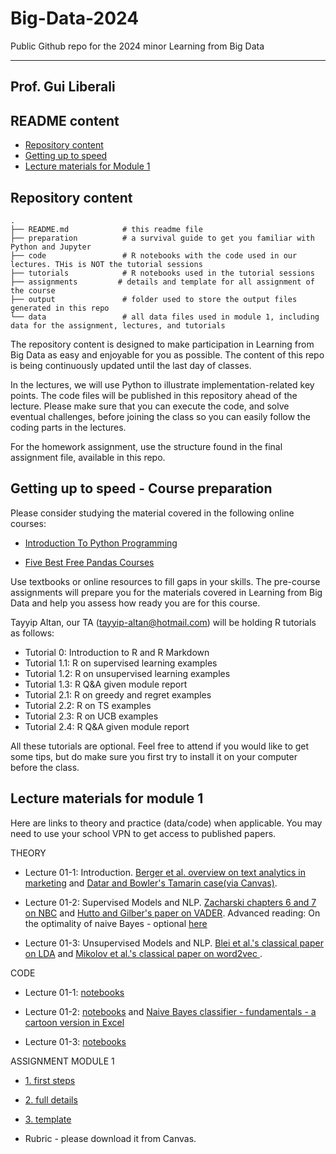 # Big-Data-2024
Public Github repo for the 2024 minor Learning from Big Data

---
## Prof. Gui Liberali

## README content
<!-- vim-markdown-toc GFM -->

* [Repository content](#repository-content)
* [Getting up to speed](#Getting-up-to-speed---Course-preparation)
* [Lecture materials for Module 1](#Lecture-materials-for-module-1)

  
<!-- vim-markdown-toc -->

## Repository content

```
.
├── README.md            # this readme file
├── preparation          # a survival guide to get you familiar with Python and Jupyter
├── code                 # R notebooks with the code used in our lectures. THis is NOT the tutorial sessions 
├── tutorials            # R notebooks used in the tutorial sessions 
├── assignments         # details and template for all assignment of the course
├── output               # folder used to store the output files generated in this repo  
└── data                 # all data files used in module 1, including data for the assignment, lectures, and tutorials

```

The repository content is designed to make participation in Learning from Big Data as easy and enjoyable for you as possible. The content of this repo is being continuously updated until the last day of classes. 

In the lectures, we will use Python to illustrate implementation-related key points. The code files will be published in this repository ahead of the lecture. Please make sure that you can execute the code, and solve eventual challenges, before joining the class so you can easily follow the coding parts in the lectures.  

For the homework assignment, use the structure found in the final assignment file, available in this repo.

## Getting up to speed - Course preparation

Please consider studying the material covered in the following online courses:

* [Introduction To Python Programming](http://github.com/guiliberali/Big-Data-2023-Module-1/blob/main/lectures/pythonforbeginnersintro.html)

*  [Five Best Free Pandas Courses](http://github.com/guiliberali/Big-Data-2023-Module-1/blob/main/lectures/5-best-free-pandas-courses-for-beginners-in-2022-d7dbe017b90c.html)

Use textbooks or online resources to fill gaps in your skills. The pre-course assignments will prepare you for the materials covered in Learning from Big Data and help you assess how ready you are for this course.

Tayyip Altan, our TA (tayyip-altan@hotmail.com) will be holding R tutorials as follows:
* Tutorial 0: Introduction to R and R Markdown
* Tutorial 1.1: R on supervised learning examples
* Tutorial 1.2: R on unsupervised learning examples
* Tutorial 1.3: R Q&A given module report
* Tutorial 2.1: R on greedy and regret examples
* Tutorial 2.2: R on TS examples
* Tutorial 2.3: R on UCB  examples
* Tutorial 2.4: R Q&A given module report

All these tutorials are optional. Feel free to attend if you would like to get some tips, but do make sure you first try to install it on your computer before the class.  

 
## Lecture materials for module 1
 
Here are links to theory and practice (data/code) when applicable. You may need to use your school VPN to get access to published papers.

THEORY

* Lecture 01-1: Introduction. [Berger et al. overview on text analytics in marketing](https://journals.sagepub.com/doi/full/10.1177/0022242919873106 ) and [Datar and Bowler's Tamarin case(via Canvas)](https://canvas.eur.nl/courses/45401/modules/items/1041656).   

* Lecture 01-2: Supervised Models and NLP. [Zacharski chapters 6 and 7 on NBC](http://guidetodatamining.com/) and [Hutto and Gilber's paper on VADER](https://ojs.aaai.org/index.php/ICWSM/article/view/14550).
Advanced reading: On the optimality of naive Bayes - optional [here](https://github.com/guiliberali/Big-Data-2023-Module-1/blob/main/lectures/Lecture_2/The_Optimality_of_Naive_Bayes.pdf)  

* Lecture 01-3: Unsupervised Models and NLP. [Blei et al.'s classical paper on LDA](https://dl.acm.org/doi/10.5555/944919.944937) and  [Mikolov et al.'s classical paper on word2vec ](https://arxiv.org/abs/1301.3781).   



CODE

* Lecture 01-1: [notebooks]( https://github.com/guiliberali/Big-Data-2024) 
  

* Lecture 01-2: [notebooks](https://github.com/guiliberali/Big-Data-2024 ) and  [Naive Bayes classifier - fundamentals - a cartoon version in Excel](https://github.com/guiliberali/Big-Data-2023-Module-1/blob/main/lectures/Lecture_2/Cartoon_Example_NBC.xlsx)  


* Lecture 01-3: [notebooks](https://github.com/guiliberali/Big-Data-2024) 



ASSIGNMENT MODULE 1

* [1. first steps](https://github.com/guiliberali/Big-Data-2024f)
* [2. full details](https://github.com/guiliberali/Big-Data-2024) 
* [3. template](https://github.com/guiliberali/Big-Data-2024)

* Rubric - please download it from Canvas. 
 

